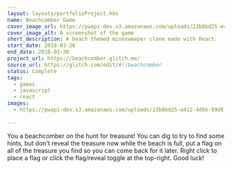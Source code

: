 ```yaml
---
layout: layouts/portfolioProject.hbs
name: Beachcomber Game
cover_image_url: https://pwapi-dev.s3.amazonaws.com/uploads/23b8bd25-e412-4d66-99d8-49c0b62c7333
cover_image_alt: A screenshot of the game
short_description: A beach themed minesweeper clone made with React.
start_date: 2018-03-28
end_date: 2018-03-30
project_url: https://beachcomber.glitch.me/
source_url: https://glitch.com/edit/#!/beachcomber
status: Complete
tags:
  - games
  - javascript
  - react
images:
  - https://pwapi-dev.s3.amazonaws.com/uploads/23b8bd25-e412-4d66-99d8-49c0b62c7333
  
---
```


You a beachcomber on the hunt for treasure! You can dig to try to find some hints, but don't reveal the treasure now while the beach is full, put a flag on all of the treasure you find so you can come back for it later. Right click to place a flag or click the flag/reveal toggle at the top-right. Good luck!